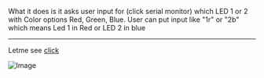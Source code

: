 What it does is it asks user input for (click serial monitor) which LED 1 or 2 with Color options Red, Green, Blue. User can put input like "1r" or "2b" which means Led 1 in Red or LED 2 in blue
 
---
Letme see [click](https://www.tinkercad.com/things/1c8R3luZMVI-two-rgb-lights)



![Image](https://csg.tinkercad.com/things/1c8R3luZMVI/t725.png?rev=1720608073254000000&s=&v=1&type=circuits)